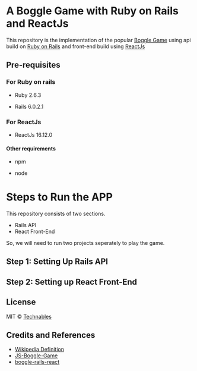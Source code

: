 

# A Boggle Game with Ruby on Rails and ReactJs

This repository is the implementation of the popular [Boggle Game](https://en.wikipedia.org/wiki/Boggle) using api build on [Ruby on Rails](https://rubyonrails.org/) and front-end build using [ReactJs](https://reactjs.org/)


## Pre-requisites

### For Ruby on rails

  - Ruby 2.6.3

  - Rails 6.0.2.1

### For ReactJs

  - ReactJs 16.12.0
  
 #### Other requirements
  - npm
  
  - node
  
# Steps to Run the APP

This repository consists of two sections.
  - Rails API
  - React Front-End
 
So, we will need to run two projects seperately to play the game.

## Step 1: Setting Up Rails API

## Step 2: Setting up React Front-End
  
## License

MIT © [Technables](https://github.com/technables) 
  
  
## Credits and References

- [Wikipedia Definition](https://en.wikipedia.org/wiki/Boggle)
- [JS-Boggle-Game](https://github.com/zhouyuhang/JS-Boggle-Game)
- [boggle-rails-react](https://github.com/zaagan/boggle-rails-react)
  

